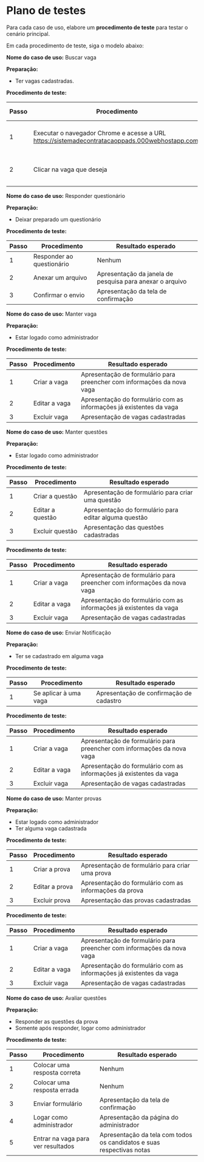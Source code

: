 # Plano de testes

Para cada caso de uso, elabore um **procedimento de teste** para testar o cenário principal.

Em cada procedimento de teste, siga o modelo abaixo:

**Nome do caso de uso:** Buscar vaga

**Preparação:**

* Ter vagas cadastradas.

**Procedimento de teste:**

| Passo | Procedimento | Resultado esperado |
| --- | --- | --- |
| 1 | Executar o navegador Chrome e acesse a URL https://sistemadecontratacaoppads.000webhostapp.com/ | Apresentação da tela de inicial do sistema |
| 2 | Clicar na vaga que deseja | Apresentação das informações da vaga |

**Nome do caso de uso:** Responder questionário

**Preparação:**

* Deixar preparado um questionário

**Procedimento de teste:**

| Passo | Procedimento | Resultado esperado |
| --- | --- | --- |
| 1 | Responder ao questionário | Nenhum |
| 2 | Anexar um arquivo | Apresentação da janela de pesquisa para anexar o arquivo |
| 3 | Confirmar o envio | Apresentação da tela de confirmação |

**Nome do caso de uso:** Manter vaga

**Preparação:**

* Estar logado como administrador

**Procedimento de teste:**

| Passo | Procedimento | Resultado esperado |
| --- | --- | --- |
| 1 | Criar a vaga | Apresentação de formulário para preencher com informações da nova vaga |
| 2 | Editar a vaga | Apresentação do formulário com as informações já existentes da vaga |
| 3 | Excluir vaga | Apresentação de vagas cadastradas |

**Nome do caso de uso:** Manter questões

**Preparação:**

* Estar logado como administrador

**Procedimento de teste:**

| Passo | Procedimento | Resultado esperado |
| --- | --- | --- |
| 1 | Criar a questão | Apresentação de formulário para criar uma questão |
| 2 | Editar a questão | Apresentação do formulário para editar alguma questão |
| 3 | Excluir questão | Apresentação das questões cadastradas |

**Procedimento de teste:**

| Passo | Procedimento | Resultado esperado |
| --- | --- | --- |
| 1 | Criar a vaga | Apresentação de formulário para preencher com informações da nova vaga |
| 2 | Editar a vaga | Apresentação do formulário com as informações já existentes da vaga |
| 3 | Excluir vaga | Apresentação de vagas cadastradas |

**Nome do caso de uso:** Enviar Notificação

**Preparação:**

* Ter se cadastrado em alguma vaga

**Procedimento de teste:**

| Passo | Procedimento | Resultado esperado |
| --- | --- | --- |
| 1 | Se aplicar à uma vaga | Apresentação de confirmação de cadastro |

**Procedimento de teste:**

| Passo | Procedimento | Resultado esperado |
| --- | --- | --- |
| 1 | Criar a vaga | Apresentação de formulário para preencher com informações da nova vaga |
| 2 | Editar a vaga | Apresentação do formulário com as informações já existentes da vaga |
| 3 | Excluir vaga | Apresentação de vagas cadastradas |

**Nome do caso de uso:** Manter provas

**Preparação:**

* Estar logado como administrador
* Ter alguma vaga cadastrada

**Procedimento de teste:**

| Passo | Procedimento | Resultado esperado |
| --- | --- | --- |
| 1 | Criar a prova | Apresentação de formulário para criar uma prova |
| 2 | Editar a prova | Apresentação do formulário com as informações da prova |
| 3 | Excluir prova | Apresentação das provas cadastradas |

**Procedimento de teste:**

| Passo | Procedimento | Resultado esperado |
| --- | --- | --- |
| 1 | Criar a vaga | Apresentação de formulário para preencher com informações da nova vaga |
| 2 | Editar a vaga | Apresentação do formulário com as informações já existentes da vaga |
| 3 | Excluir vaga | Apresentação de vagas cadastradas |

**Nome do caso de uso:** Avaliar questões

**Preparação:**

* Responder as questões da prova
* Somente após responder, logar como administrador

**Procedimento de teste:**

| Passo | Procedimento | Resultado esperado |
| --- | --- | --- |
| 1 | Colocar uma resposta correta | Nenhum |
| 2 | Colocar uma resposta errada | Nenhum |
| 3 | Enviar formulário | Apresentação da tela de confirmação |
| 4 | Logar como administrador  | Apresentação da página do administrador |
| 5 | Entrar na vaga para ver resultados | Apresentação da tela com todos os candidatos e suas respectivas notas |
